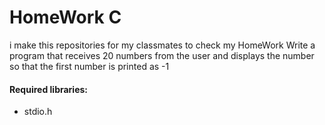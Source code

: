 # HomeWork C
i make this repositories for my classmates to check my HomeWork
Write a program that receives 20 numbers from the user and displays the number so that the first number is printed as -1
#### Required libraries:
- stdio.h
